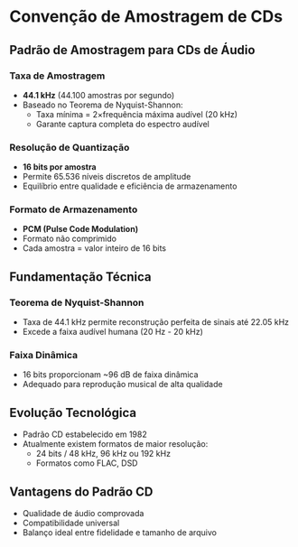 # Convenção de Amostragem de CDs

## Padrão de Amostragem para CDs de Áudio

### Taxa de Amostragem
- **44.1 kHz** (44.100 amostras por segundo)
- Baseado no Teorema de Nyquist-Shannon:
  - Taxa mínima = 2×frequência máxima audível (20 kHz)
  - Garante captura completa do espectro audível

### Resolução de Quantização
- **16 bits por amostra**
- Permite 65.536 níveis discretos de amplitude
- Equilíbrio entre qualidade e eficiência de armazenamento

### Formato de Armazenamento
- **PCM (Pulse Code Modulation)**
- Formato não comprimido
- Cada amostra = valor inteiro de 16 bits

## Fundamentação Técnica

### Teorema de Nyquist-Shannon
- Taxa de 44.1 kHz permite reconstrução perfeita de sinais até 22.05 kHz
- Excede a faixa audível humana (20 Hz - 20 kHz)

### Faixa Dinâmica
- 16 bits proporcionam ~96 dB de faixa dinâmica
- Adequado para reprodução musical de alta qualidade

## Evolução Tecnológica
- Padrão CD estabelecido em 1982
- Atualmente existem formatos de maior resolução:
  - 24 bits / 48 kHz, 96 kHz ou 192 kHz
  - Formatos como FLAC, DSD

## Vantagens do Padrão CD
- Qualidade de áudio comprovada
- Compatibilidade universal
- Balanço ideal entre fidelidade e tamanho de arquivo
